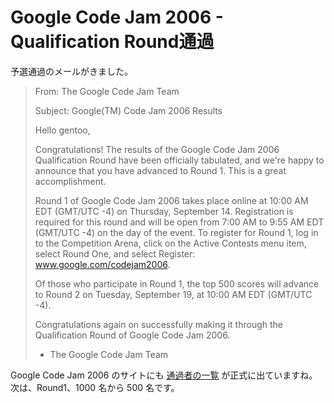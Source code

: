 # Google Code Jam 2006 - Qualification Round通過

<!--
date: 2006-09-09
-->

予選通過のメールがきました。

> From: The Google Code Jam Team
>
> Subject: Google(TM) Code Jam 2006 Results
>
> Hello gentoo,
>
> Congratulations! The results of the Google Code Jam 2006 Qualification Round
> have been officially tabulated, and we're happy to announce that you have
> advanced to Round 1. This is a great accomplishment.
>
> Round 1 of Google Code Jam 2006 takes place online at 10:00 AM EDT (GMT/UTC
> -4) on Thursday, September 14. Registration is required for this round and
> will be open from 7:00 AM to 9:55 AM EDT (GMT/UTC -4) on the day of the event.
> To register for Round 1, log in to the Competition Arena, click on the Active
> Contests menu item, select Round One, and select Register:
> www.google.com/codejam2006.
>
> Of those who participate in Round 1, the top 500 scores will advance to Round
> 2 on Tuesday, September 19, at 10:00 AM EDT (GMT/UTC -4).
>
> Congratulations again on successfully making it through the Qualification
> Round of Google Code Jam 2006.
>
> - The Google Code Jam Team

Google Code Jam 2006 のサイトにも
[通過者の一覧](http://www.topcoder.com/pl/?&module=Static&d1=google06&d2=advQual)
が正式に出ていますね。 次は、Round1、1000 名から 500 名です。
